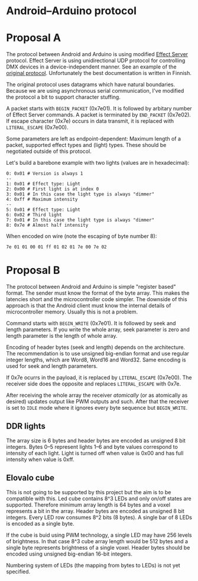 # Android–Arduino protocol

# Proposal A

The protocol between Android and Arduino is using modified [Effect
Server] protocol. Effect Server is using unidirectional UDP protocol
for controlling DMX devices in a device-independent manner. See an
example of the [original protocol]. Unfortunately the best
documentation is written in Finnish.

The original protocol uses datagrams which have natural
boundaries. Because we are using asynchronous serial communication,
I've modified the protocol a bit to support character stuffing.

A packet starts with `BEGIN_PACKET` (0x7e01). It is followed by
arbitary number of Effect Server commands. A packet is terminated by
`END_PACKET` (0x7e02). If escape character (0x7e) occurs in data
transmit, it is replaced with `LITERAL_ESCAPE` (0x7e00).

Some parameters are left as endpoint-dependent: Maximum length of a
packet, supported effect types and (light) types. These should be
negotiated outside of this protocol.

Let's build a barebone example with two lights (values are in
hexadecimal):

    0: 0x01 # Version is always 1
    --
    1: 0x01 # Effect type: Light
    2: 0x00 # First light is at index 0
    3: 0x01 # In this case the light type is always "dimmer"
    4: 0xff # Maximum intensity
    --
    5: 0x01 # Effect type: Light
    6: 0x02 # Third light
    7: 0x01 # In this case the light type is always "dimmer"
    8: 0x7e # Almost half intensity
    
When encoded on wire (note the escaping of byte number 8):

    7e 01 01 00 01 ff 01 02 01 7e 00 7e 02

[Effect Server]: http://effectserver.org/ "Effect Server"

[original protocol]: http://blog.instanssi.org/2012/01/effect-server-ohjelmoitavat-valot-20.html "Effect Server - Ohjelmoitavat Valot 2.0"

# Proposal B

The protocol between Android and Arduino is simple "register based"
format. The sender must know the format of the byte array. This makes
the latencies short and the microcontroller code simpler. The downside
of this approach is that the Android client must know the internal
details of microcontroller memory. Usually this is not a problem.

Command starts with `BEGIN_WRITE` (0x7e01). It is followed by seek and
length parameters. If you write the whole array, seek parameter is
zero and length parameter is the length of whole array.

Encoding of header bytes (seek and length) depends on the
architecture. The recommendation is to use unsigned big-endian format
and use regular integer lengths, which are Word8, Word16 and
Word32. Same encoding is used for seek and length parameters.

If 0x7e ocurrs in the payload, it is replaced by `LITERAL_ESCAPE`
(0x7e00). The receiver side does the opposite and replaces
`LITERAL_ESCAPE` with 0x7e.

After receiving the whole array the receiver *atomically* (or as
atomically as desired) updates output like PWM outputs and such. After
that the receiver is set to `IDLE` mode where it ignores every byte
sequence but `BEGIN_WRITE`.

## DDR lights

The array size is 6 bytes and header bytes are encoded as unsigned 8 bit
integers. Bytes 0–5 represent lights 1–6 and byte values correspond to
intensity of each light. Light is turned off when value is 0x00 and
has full intensity when value is 0xff.

## Elovalo cube

This is not going to be supported by this project but the aim is to be
compatible with this. Led cube contains 8^3 LEDs and only on/off
states are supported. Therefore minimum array length is 64 bytes and a
voxel represents a bit in the array. Header bytes are encoded as
unsigned 8 bit integers. Every LED row consumes 8^2 bits (8 bytes). A
single bar of 8 LEDs is encoded as a single byte.

If the cube is buid using PWM technology, a single LED may have 256
levels of brightness. In that case 8^3 cube array length would be 512
bytes and a single byte represents brightness of a single
voxel. Header bytes should be encoded using unsigned big-endian 16-bit
integers.

Numbering system of LEDs (the mapping from bytes to LEDs) is not yet
specified.
